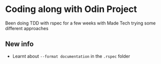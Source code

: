 # Coding along with Odin Project

Been doing TDD with rspec for a few weeks with Made Tech trying some different approaches

## New info
- Learnt about `--format documentation` in the `.rspec` folder